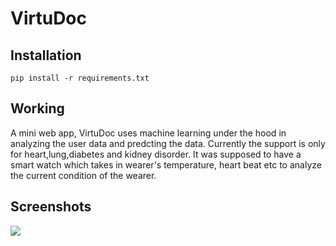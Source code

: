 # VirtuDoc

## Installation

`pip install -r requirements.txt`

## Working 

A mini web app, VirtuDoc uses machine learning under the hood in analyzing the user data and predcting the data. Currently the support is only for heart,lung,diabetes and kidney disorder. It was supposed to have a smart watch which takes in wearer's temperature, heart beat etc to analyze the current condition of the wearer.

## Screenshots
<img src="VirtuDoc/screenshots/Screenshot_20210928_020401.png">




